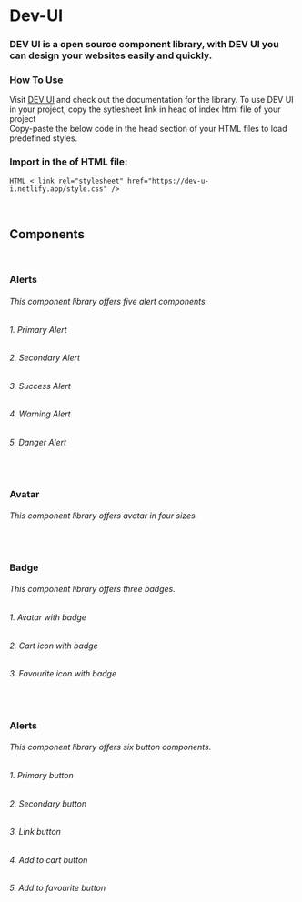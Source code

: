 # Dev-UI
### DEV UI is a open source component library, with DEV UI you can design your websites easily and quickly.
### **How To Use**

Visit [DEV UI](https://dev-u-i.netlify.app/) and check out the documentation for the library. To use DEV UI in your project, copy the sytlesheet link in head of index html file of your project
<br />
Copy-paste the below code in the head section of your HTML files to load predefined styles. 

### Import in the <head> of HTML file:
```HTML < link rel="stylesheet" href="https://dev-u-i.netlify.app/style.css" /> ```

 <br/>
  
## Components
<br/>
 
### Alerts
 ###### This component library offers five alert components.
 ###### 1. Primary Alert
 ###### 2. Secondary Alert
 ###### 3. Success Alert
 ###### 4. Warning Alert
 ###### 5. Danger Alert
 
<br/>
 
### Avatar
 ###### This component library offers avatar in four sizes.
 
<br/>
 
### Badge
 ###### This component library offers three badges.
 ###### 1. Avatar with badge
 ###### 2. Cart icon with badge
 ###### 3. Favourite icon with badge
 
<br/>
 
 ### Alerts
 ###### This component library offers six button components.
 ###### 1. Primary button
 ###### 2. Secondary button
 ###### 3. Link button
 ###### 4. Add to cart button
 ###### 5. Add to favourite button
